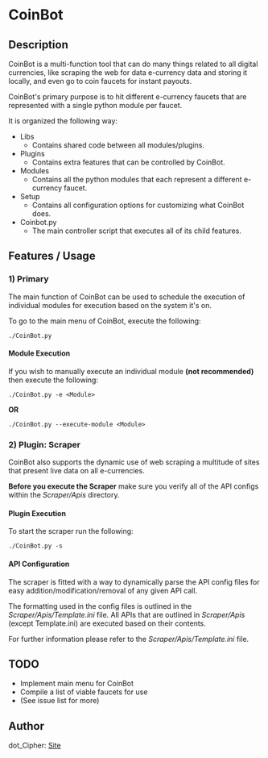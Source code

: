 # __CoinBot__

## Description

CoinBot is a multi-function tool that can do many things related to all digital currencies, like scraping the web for data e-currency data and storing it locally, and even go to coin faucets for instant payouts.

CoinBot's primary purpose is to hit different e-currency faucets that are represented with a single python module per faucet.

It is organized the following way:

- Libs
	- Contains shared code between all modules/plugins.
- Plugins
	- Contains extra features that can be controlled by CoinBot.
- Modules
	- Contains all the python modules that each represent a different e-currency faucet.
- Setup
	- Contains all configuration options for customizing what CoinBot does.
- Coinbot.py
	- The main controller script that executes all of its child features.

## Features / Usage

### 1) Primary

The main function of CoinBot can be used to schedule the execution of individual modules for execution based on the system it's on.

To go to the main menu of CoinBot, execute the following:

	./CoinBot.py

#### Module Execution

If you wish to manually execute an individual module __(not recommended)__ then execute the following:

	./CoinBot.py -e <Module>
	
__OR__

	./CoinBot.py --execute-module <Module>

### 2) Plugin: Scraper

CoinBot also supports the dynamic use of web scraping a multitude of sites that present live data on all e-currencies.

__Before you execute the Scraper__ make sure you verify all of the API configs within the _Scraper/Apis_ directory.  

#### Plugin Execution

To start the scraper run the following:

	./CoinBot.py -s

#### API Configuration

The scraper is fitted with a way to dynamically parse the API config files for easy addition/modification/removal of any given API call.

The formatting used in the config files is outlined in the _Scraper/Apis/Template.ini_ file.  All APIs that are outlined in _Scraper/Apis_ (except Template.ini) are executed based on their contents.

For further information please refer to the _Scraper/Apis/Template.ini_ file.

## TODO

- Implement main menu for CoinBot
- Compile a list of viable faucets for use
- (See issue list for more)

## Author

dot_Cipher:
<a href="http://www.null-sec.net">Site</a>
